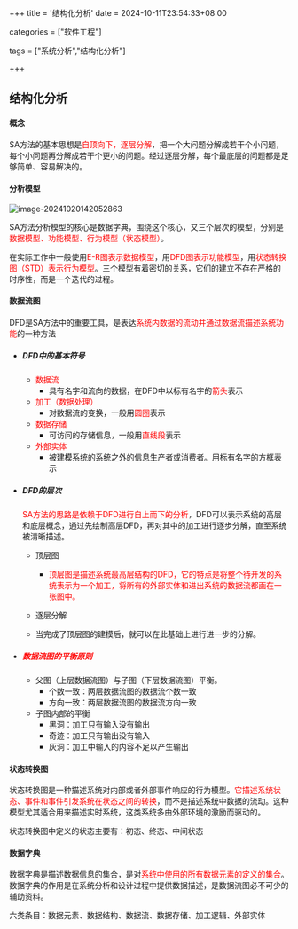 +++
title = '结构化分析'
date = 2024-10-11T23:54:33+08:00

categories = ["软件工程"]

tags = ["系统分析","结构化分析"]

+++



## 结构化分析



#### 概念

SA方法的基本思想是<font color='red'>自顶向下，逐层分解</font>，把一个大问题分解成若干个小问题，每个小问题再分解成若干个更小的问题。经过逐层分解，每个最底层的问题都是足够简单、容易解决的。



#### 分析模型

![image-20241020142052863](https://filestore.lifepoem.fun/know/202410201420900.png)



SA方法分析模型的核心是数据字典，围绕这个核心，又三个层次的模型，分别是<font color='red'>数据模型、功能模型、行为模型（状态模型）</font>。

在实际工作中一般使用<font color='red'>E-R图表示数据模型</font>，用<font color='red'>DFD图表示功能模型</font>，用<font color='red'>状态转换图（STD）表示行为模型</font>。三个模型有着密切的关系，它们的建立不存在严格的时序性，而是一个迭代的过程。







#### 数据流图

DFD是SA方法中的重要工具，是表达<font color='red'>系统内数据的流动并通过数据流描述系统功能</font>的一种方法

- ##### DFD中的基本符号

  - <font color='red'>数据流</font>
    - 具有名字和流向的数据，在DFD中以标有名字的<font color='red'>箭头</font>表示
  - <font color='red'>加工（数据处理）</font>
    - 对数据流的变换，一般用<font color='red'>圆圈</font>表示
  - <font color='red'>数据存储</font>
    - 可访问的存储信息，一般用<font color='red'>直线段</font>表示
  - <font color='red'>外部实体</font>
    - 被建模系统的系统之外的信息生产者或消费者。用标有名字的方框表示
    
    

- ##### DFD的层次

  <font color='red'>SA方法的思路是依赖于DFD进行自上而下的分析</font>，DFD可以表示系统的高层和底层概念，通过先绘制高层DFD，再对其中的加工进行逐步分解，直至系统被清晰描述。

  - 顶层图
    - <font color='red'>顶层图是描述系统最高层结构的DFD，它的特点是将整个待开发的系统表示为一个加工，将所有的外部实体和进出系统的数据流都画在一张图中。</font>
    
  - 逐层分解
  - 当完成了顶层图的建模后，就可以在此基础上进行进一步的分解。

- ##### <font color='red'>数据流图的平衡原则</font>

  - 父图（上层数据流图）与子图（下层数据流图）平衡。
    - 个数一致：两层数据流图的数据流个数一致
    - 方向一致：两层数据流图的数据流方向一致
  - 子图内部的平衡
    - 黑洞：加工只有输入没有输出
    - 奇迹：加工只有输出没有输入
    - 灰洞：加工中输入的内容不足以产生输出



#### 状态转换图

状态转换图是一种描述系统对内部或者外部事件响应的行为模型。<font color='red'>它描述系统状态、事件和事件引发系统在状态之间的转换</font>，而不是描述系统中数据的流动。这种模型尤其适合用来描述实时系统，这类系统多由外部环境的激励而驱动的。

状态转换图中定义的状态主要有：初态、终态、中间状态





#### 数据字典

数据字典是描述数据信息的集合，是对<font color='red'>系统中使用的所有数据元素的定义的集合</font>。数据字典的作用是在系统分析和设计过程中提供数据描述，是数据流图必不可少的辅助资料。

六类条目：数据元素、数据结构、数据流、数据存储、加工逻辑、外部实体

